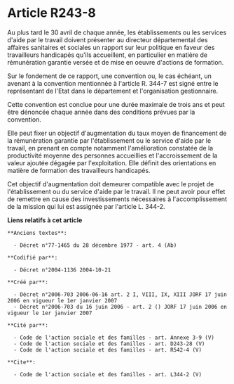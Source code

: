 # Article R243-8

Au plus tard le 30 avril de chaque année, les établissements ou les services d'aide par le travail doivent présenter au
directeur départemental des affaires sanitaires et sociales un rapport sur leur politique en faveur des travailleurs
handicapés qu'ils accueillent, en particulier en matière de rémunération garantie versée et de mise en oeuvre d'actions de
formation. 

Sur le fondement de ce rapport, une convention ou, le cas échéant, un avenant à la convention mentionnée à l'article R. 344-7
est signé entre le représentant de l'Etat dans le département et l'organisation gestionnaire. 

Cette convention est conclue pour une durée maximale de trois ans et peut être dénoncée chaque année dans des conditions
prévues par la convention. 

Elle peut fixer un objectif d'augmentation du taux moyen de financement de la rémunération garantie par l'établissement ou le
service d'aide par le travail, en prenant en compte notamment l'amélioration constatée de la productivité moyenne des
personnes accueillies et l'accroissement de la valeur ajoutée dégagée par l'exploitation. Elle définit des orientations en
matière de formation des travailleurs handicapés. 

Cet objectif d'augmentation doit demeurer compatible avec le projet de l'établissement ou du service d'aide par le travail.
Il ne peut avoir pour effet de remettre en cause des investissements nécessaires à l'accomplissement de la mission qui lui
est assignée par l'article L. 344-2.

**Liens relatifs à cet article**

	**Anciens textes**:

	  - Décret n°77-1465 du 28 décembre 1977 - art. 4 (Ab)

	**Codifié par**:

	  - Décret n°2004-1136 2004-10-21

	**Créé par**:

	  - Décret n°2006-703 2006-06-16 art. 2 I, VIII, IX, XIII JORF 17 juin 2006 en vigueur le 1er janvier 2007
	  - Décret n°2006-703 du 16 juin 2006 - art. 2 () JORF 17 juin 2006 en vigueur le 1er janvier 2007

	**Cité par**:

	  - Code de l'action sociale et des familles - art. Annexe 3-9 (V)
	  - Code de l'action sociale et des familles - art. D243-28 (V)
	  - Code de l'action sociale et des familles - art. R542-4 (V)

	**Cite**:

	  - Code de l'action sociale et des familles - art. L344-2 (V)
